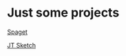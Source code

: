 # Just some projects

[Spaget](https://jamtt.github.io/Codewords/Files/JustText/)

[JT Sketch](https://jamtt.github.io/Codewords/JT_Sketch/)
